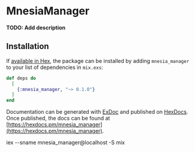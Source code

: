 # MnesiaManager

**TODO: Add description**

## Installation

If [available in Hex](https://hex.pm/docs/publish), the package can be installed
by adding `mnesia_manager` to your list of dependencies in `mix.exs`:

```elixir
def deps do
  [
    {:mnesia_manager, "~> 0.1.0"}
  ]
end
```

Documentation can be generated with [ExDoc](https://github.com/elixir-lang/ex_doc)
and published on [HexDocs](https://hexdocs.pm). Once published, the docs can
be found at [https://hexdocs.pm/mnesia_manager](https://hexdocs.pm/mnesia_manager).

iex --sname mnesia_manager@localhost -S mix
